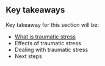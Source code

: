 ## Key takeaways
Key takeaway for this section will be:
- [What is traumatic stress](en/topics/practice-1-emergencies/6-after/3-learn.md)
- Effects of traumatic stress
- Dealing with traumatic stress
- Next steps
